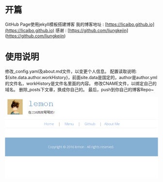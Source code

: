 # 开篇

 GitHub Page使用jekyII模板搭建博客
 我的博客地址 : [https://licaibo.github.io](https://licaibo.github.io)
 感谢 : [https://github.com/liungkejin] (https://github.com/liungkejin)


# 使用说明

 修改_config.yaml及about.md文件，以变更个人信息。
 配置读取说明: ${site.data.author.workHistory}，前面site.data是国定的，author是author.yml的文件名，workHistory是文件名里面的内容。
 修改CNAME文件，以绑定自己的域名。
 删除_posts下文章，换成你自己的。
 最后，push到你自己的博客Repo~

![Blog](/assets/img/blog.png)




